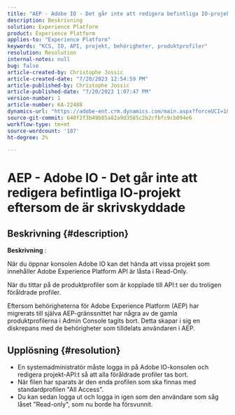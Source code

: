 ```yaml
---
title: "AEP - Adobe IO - Det går inte att redigera befintliga IO-projekt eftersom de är skrivskyddade"
description: Beskrivning
solution: Experience Platform
product: Experience Platform
applies-to: "Experience Platform"
keywords: "KCS, IO, API, projekt, behörigheter, produktprofiler"
resolution: Resolution
internal-notes: null
bug: false
article-created-by: Christophe Jossic
article-created-date: "7/20/2023 12:54:59 PM"
article-published-by: Christophe Jossic
article-published-date: "7/20/2023 1:07:47 PM"
version-number: 1
article-number: KA-22488
dynamics-url: "https://adobe-ent.crm.dynamics.com/main.aspx?forceUCI=1&pagetype=entityrecord&etn=knowledgearticle&id=d3e4809b-fc26-ee11-9967-6045bd006704"
source-git-commit: 640f2f3b49b85a82a9d3585c2b2cfbfc9cb094e6
workflow-type: tm+mt
source-wordcount: '187'
ht-degree: 2%

---
```


# AEP - Adobe IO - Det går inte att redigera befintliga IO-projekt eftersom de är skrivskyddade

## Beskrivning {#description}


<b>Beskrivning</b> :

När du öppnar konsolen Adobe IO kan det hända att vissa projekt som innehåller Adobe Experience Platform API är låsta i Read-Only.

När du tittar på de produktprofiler som är kopplade till API:t ser du troligen föråldrade profiler.

Eftersom behörigheterna för Adobe Experience Platform (AEP) har migrerats till själva AEP-gränssnittet har några av de gamla produktprofilerna i Admin Console tagits bort. Detta skapar i sig en diskrepans med de behörigheter som tilldelats användaren i AEP.


## Upplösning {#resolution}


- En systemadministratör måste logga in på Adobe IO-konsolen och redigera projekt-API:t så att alla föråldrade profiler tas bort.
- När filen har sparats är den enda profilen som ska finnas med standardprofilen &quot;All Access&quot;.
- Du kan sedan logga ut och logga in igen som den användare som såg låset &quot;Read-only&quot;, som nu borde ha försvunnit.



